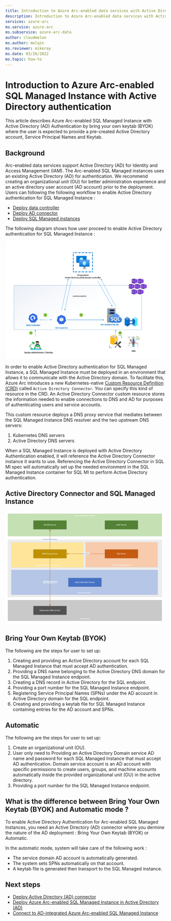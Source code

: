 ```yaml
---
title: Introduction to Azure Arc-enabled data services with Active Directory authentication
description: Introduction to Azure Arc-enabled data services with Active Directory authentication
services: azure-arc
ms.service: azure-arc
ms.subservice: azure-arc-data
author: cloudmelon
ms.author: melqin
ms.reviewer: mikeray
ms.date: 03/26/2022
ms.topic: how-to
---
```


# Introduction to Azure Arc-enabled SQL Managed Instance with Active Directory authentication 

This article describes Azure Arc-enabled SQL Managed Instance with Active Directory (AD) Authentication by bring your own keytab (BYOK) where the user is expected to provide a pre-created Active Directory account, Service Principal Names and Keytab.

## Background

Arc-enabled data services support Active Directory (AD) for Identity and Access Management (IAM).  The Arc-enabled SQL Managed instances uses an existing Active Directory (AD) for authentication. We recommend creating an organizational unit (OU) for better administration experience and an active directory user account (AD account) prior to the deployment. Users can following the following workflow to enable Active Directory authentication for SQL Managed Instance : 
- [Deploy data controller](create-data-controller-indirect-cli.md) 
- [Deploy AD connector](deploy-active-directory-connector.md) 
- [Deploy SQL Managed instances](deploy-active-directory-sql-managed-instance.md)

The following diagram shows how user proceed to enable Active Directory authentication for SQL Managed Instance :

![Actice Directory Deployment User journey](media/active-directory-deployment/active-directory-user-journey.png)

In order to enable Active Directory authentication for SQL Managed Instance, a SQL Managed Instance must be deployed in an environment that allows it to communicate with the Active Directory domain.
To facilitate this, Azure Arc introduces a new Kubernetes-native [Custom Resource Definition (CRD)](https://kubernetes.io/docs/concepts/extend-kubernetes/api-extension/custom-resources/) called `Active Directory Connector`. You can specify this kind of resource in the CRD. An Active Directory Connector custom resource stores the information needed to enable connections to DNS and AD for purposes of authenticating users and service accounts.

This custom resource deploys a DNS proxy service that mediates between the SQL Managed Instance DNS resolver and the two upstream DNS servers:

1. Kubernetes DNS servers
2. Active Directory DNS servers

When a SQL Managed Instance is deployed with Active Directory Authentication enabled, it will reference the Active Directory Connector instance it wants to use. Referencing the Active Directory Connector in SQL MI spec will automatically set up the needed environment in the SQL Managed Instance container for SQL MI to perform Active Directory authentication. 

## Active Directory Connector and SQL Managed Instance

![Actice Directory Connector](media/active-directory-deployment/active-directory-connector-byok.png)

## Bring Your Own Keytab (BYOK) 

The following are the steps for user to set up:

1. Creating and providing an Active Directory account for each SQL Managed Instance that must accept AD authentication.
1. Providing a DNS name belonging to the Active Directory DNS domain for the SQL Managed Instance endpoint.
1. Creating a DNS record in Active Directory for the SQL endpoint.
1. Providing a port number for the SQL Managed Instance endpoint.
1. Registering Service Principal Names (SPNs) under the AD account in Active Directory domain for the SQL endpoint.
1. Creating and providing a keytab file for SQL Managed Instance containing entries for the AD account and SPNs.

## Automatic 
The following are the steps for user to set up:
1. Create an organizational unit (OU). 
2. User only need to Providing an Active Directory Domain service AD name and password for each SQL Managed Instance that must accept AD authentication. Domain service account is an AD account with specific permissions to create users, groups, and machine accounts automatically inside the provided organizational unit (OU) in the active directory. 
3. Providing a port number for the SQL Managed Instance endpoint.


## What is the difference between  Bring Your Own Keytab (BYOK) and Automatic mode ?

To enable Active Directory Authentication for Arc-enabled SQL Managed Instances, you need an Active Directory (AD) connector where you dermine the nature of the AD deployment : Bring Your Own Keytab (BYOK) or Automatic. 

In the automatic mode, system will take care of the following work : 

- The service domain AD account is automatically generated.
- The system sets SPNs automatically on that account.
- A keytab file is generated then transport to the SQL Managed instance.


## Next steps

* [Deploy Active Directory (AD) connector](deploy-active-directory-connector.md)
* [Deploy Azure Arc-enabled SQL Managed Instance in Active Directory (AD)](deploy-active-directory-sql-managed-instance.md)
* [Connect to AD-integrated Azure Arc-enabled SQL Managed Instance](connect-active-directory-sql-managed-instance.md)
